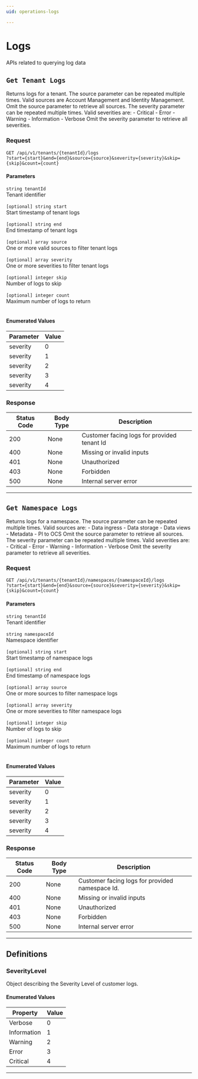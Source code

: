 ```yaml
---
uid: operations-logs

---
```


# Logs
APIs related to querying log data

## `Get Tenant Logs`

<a id="opIdLog_Get Tenant Logs"></a>

Returns logs for a tenant. The source parameter can be repeated multiple times. Valid sources are Account Management and Identity Management. Omit the source parameter to retrieve all sources. The severity parameter can be repeated multiple times. Valid severities are: - Critical - Error - Warning - Information - Verbose Omit the severity parameter to retrieve all severities.

### Request
```text 
GET /api/v1/tenants/{tenantId}/logs
?start={start}&end={end}&source={source}&severity={severity}&skip={skip}&count={count}
```

#### Parameters

`string tenantId`
<br/>Tenant identifier<br/><br/>
`[optional] string start`
<br/>Start timestamp of tenant logs<br/><br/>`[optional] string end`
<br/>End timestamp of tenant logs<br/><br/>`[optional] array source`
<br/>One or more valid sources to filter tenant logs<br/><br/>`[optional] array severity`
<br/>One or more severities to filter tenant logs<br/><br/>`[optional] integer skip`
<br/>Number of logs to skip<br/><br/>`[optional] integer count`
<br/>Maximum number of logs to return<br/><br/>

#### Enumerated Values

|Parameter|Value|
|---|---|
|severity|0|
|severity|1|
|severity|2|
|severity|3|
|severity|4|

### Response

|Status Code|Body Type|Description|
|---|---|---|
|200|None|Customer facing logs for provided tenant Id|
|400|None|Missing or invalid inputs|
|401|None|Unauthorized|
|403|None|Forbidden|
|500|None|Internal server error|

---

## `Get Namespace Logs`

<a id="opIdLog_Get Namespace Logs"></a>

Returns logs for a namespace. The source parameter can be repeated multiple times. Valid sources are: - Data ingress - Data storage - Data views - Metadata - PI to OCS Omit the source parameter to retrieve all sources. The severity parameter can be repeated multiple times. Valid severities are: - Critical - Error - Warning - Information - Verbose Omit the severity parameter to retrieve all severities.

### Request
```text 
GET /api/v1/tenants/{tenantId}/namespaces/{namespaceId}/logs
?start={start}&end={end}&source={source}&severity={severity}&skip={skip}&count={count}
```

#### Parameters

`string tenantId`
<br/>Tenant identifier<br/><br/>`string namespaceId`
<br/>Namespace identifier<br/><br/>
`[optional] string start`
<br/>Start timestamp of namespace logs<br/><br/>`[optional] string end`
<br/>End timestamp of namespace logs<br/><br/>`[optional] array source`
<br/>One or more sources to filter namespace logs<br/><br/>`[optional] array severity`
<br/>One or more severities to filter namespace logs<br/><br/>`[optional] integer skip`
<br/>Number of logs to skip<br/><br/>`[optional] integer count`
<br/>Maximum number of logs to return<br/><br/>

#### Enumerated Values

|Parameter|Value|
|---|---|
|severity|0|
|severity|1|
|severity|2|
|severity|3|
|severity|4|

### Response

|Status Code|Body Type|Description|
|---|---|---|
|200|None|Customer facing logs for provided namespace Id.|
|400|None|Missing or invalid inputs|
|401|None|Unauthorized|
|403|None|Forbidden|
|500|None|Internal server error|

---
## Definitions

### SeverityLevel

<a id="schemaseveritylevel"></a>
<a id="schema_SeverityLevel"></a>
<a id="tocSseveritylevel"></a>
<a id="tocsseveritylevel"></a>

Object describing the Severity Level of customer logs.

#### Enumerated Values

|Property|Value|
|---|---|
|Verbose|0|
|Information|1|
|Warning|2|
|Error|3|
|Critical|4|

---


